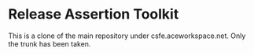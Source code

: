Release Assertion Toolkit
=========================

This is a clone of the main repository under csfe.aceworkspace.net. Only the trunk has been taken.
